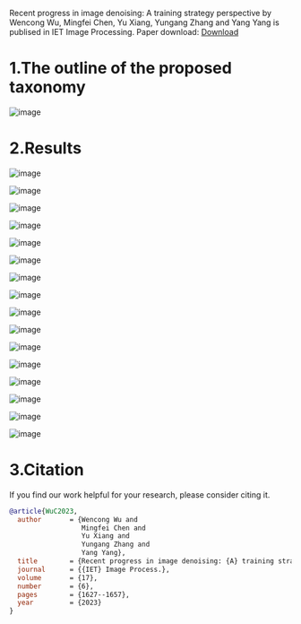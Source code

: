 Recent progress in image denoising: A training strategy perspective by Wencong Wu, Mingfei Chen, Yu Xiang, Yungang Zhang and Yang Yang is publised in IET Image Processing. Paper download:  [Download](https://ietresearch.onlinelibrary.wiley.com/doi/10.1049/ipr2.12748)

# 1.The outline of the proposed taxonomy
![image](https://github.com/user-attachments/assets/833d95b3-a055-4c89-9019-be9ab963f13b)


# 2.Results
![image](https://github.com/user-attachments/assets/683e039f-2238-48e2-8d6b-a628006c5722)

![image](https://github.com/user-attachments/assets/80d30249-1007-41c5-b5a1-e2c05bb714e9)

![image](https://github.com/user-attachments/assets/ad119ee2-889e-4dbb-8ec2-20ff84322cae)

![image](https://github.com/user-attachments/assets/7bdda024-9281-4163-9fb3-ad3d67eb44e3)

![image](https://github.com/user-attachments/assets/399fc44f-4c34-4f06-8b62-1e6f44a8749f)

![image](https://github.com/user-attachments/assets/b74d6029-7ca9-4551-b2dd-fdad81395932)

![image](https://github.com/user-attachments/assets/e8f08038-44fd-4334-bfa5-9dab8a3f1217)

![image](https://github.com/user-attachments/assets/9551b3e2-89a9-401d-9eee-43a0f3dd97b7)

![image](https://github.com/user-attachments/assets/e13c7818-9571-4781-bcc0-061385adb292)

![image](https://github.com/user-attachments/assets/0df85908-7406-4084-8b56-165bd7838ca1)

![image](https://github.com/user-attachments/assets/fcb5802c-cb78-4688-ad42-7a5e872e105d)

![image](https://github.com/user-attachments/assets/c241d4a8-c8de-45de-ae34-3e7f388fff25)

![image](https://github.com/user-attachments/assets/2074f914-434d-4f13-8823-a21c4619c483)

![image](https://github.com/user-attachments/assets/1f34aad8-7b5b-4c86-b3dc-b9e6d9995e5a)

![image](https://github.com/user-attachments/assets/933a7a78-8637-4ae2-b550-689f8f96bae1)

![image](https://github.com/user-attachments/assets/b20c6836-ed3b-48fe-b985-57429054fc2a)

# 3.Citation
If you find our work helpful for your research, please consider citing it.
```BibTex
@article{WuC2023,
  author       = {Wencong Wu and
                  Mingfei Chen and
                  Yu Xiang and
                  Yungang Zhang and
                  Yang Yang},
  title        = {Recent progress in image denoising: {A} training strategy perspective},
  journal      = {{IET} Image Process.},
  volume       = {17},
  number       = {6},
  pages        = {1627--1657},
  year         = {2023}
}
```
